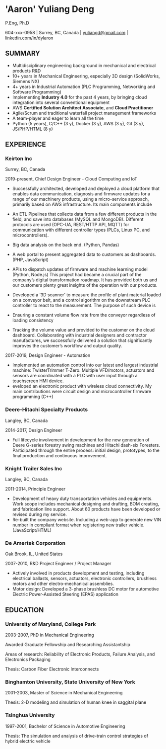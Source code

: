 # 'Aaron' Yuliang Deng
P.Eng, Ph.D

604-xxx-0958 | Surrey, BC, Canada | yuliangd@gmail.com | [linkedin.com/in/dylaron](https://linkedin.com/in/dylaron)
## SUMMARY
- Multidisciplinary engineering background in mechanical and electrical products R&D
- 10+ years in Mechanical Engineering, especially 3D design (SolidWorks, Siemens NX)
- 4+ years in Industrial Automation (PLC Programming, Networking and Software Programming)
- Implementing **Industry 4.0** for the past 4 years, by bringing cloud integration into several conventional equipment
- AWS **Certified Solution Architect Associate**, and **Cloud Practitioner**
- Agile/Scrum and traditional waterfall project management frameworks
- A team-player and eager to learn all the time
- Python (5 years), C/C++ (3 y), Docker (3 y), AWS (3 y), Git (3 y), JS/PHP/HTML (8 y)

## EXPERIENCE
### Keirton Inc
Surrey, BC, Canada

2019-present, Chief Design Engineer - Cloud Computing and IoT
- Successfully architected, developed and deployed a cloud platform that enables data
communication, diagnosis and firmware updates for a range of our machinery products, using a
micro-service approach, primarily based on AWS infrastructure. Its main components include
- An ETL Pipelines that collects data from a few different products in the field, and save into
databases (MySQL and MongoDB). Different protocols are used (OPC-UA, REST/HTTP API,
MQTT) for communication with different controller types (PLCs, Linux PC, and
microcontrollers).
- Big data analysis on the back end. (Python, Pandas)
- A web portal to present aggregated data to customers as dashboards. (PHP, JavaScript)
- APIs to dispatch updates of firmware and machine learning model (Python, Node.js)
This project had became a crucial part of the company’s digital transformation roadmap. It has
provided both us and our customers plenty great insights of the operation with our products.

- Developed a ‘3D scanner’ to measure the profile of plant material loaded on a conveyor belt, and a
control algorithm on the downstream PLC controller to react to the measurement. The purpose of
such device is
- Ensuring a constant volume flow rate from the conveyor regardless of loading consistency
- Tracking the volume value and provided to the customer on the cloud dashboard.
Collaborating with industrial designers and contractor manufactures, we successfully delivered a
solution that significantly improves the customer’s workflow and output quality.

2017-2019, Design Engineer - Automation
- Implemented an automation control into our latest and largest industrial machine: TwisterTrimmer
T-Zero. Multiple VFD/motors, actuators and sensors are coordinated with a PLC with user input
through a touchscreen HMI device.
- eveloped an electronic product with wireless cloud connectivity. My main contributions were
circuit design and microcontroller firmware programming (C++)

### Deere-Hitachi Specialty Products
Langley, BC, Canada

2014-2017, Design Engineer

- Full lifecycle involvement in development for the new generation of Deere G-series forestry swing
machines and Hitachi dash-six Foresters. Participated through the entire process: initial design,
prototypes, to the final production and continuous improvement.

### Knight Trailer Sales Inc
Langley, BC, Canada

2011-2014, Principle Engineer

- Development of heavy duty transportation vehicles and equipments. Work scope includes
mechanical designing and drafting, BOM creating, and fabrication line support. About 60 products
have been developed or revised during my service.
- Re-built the company website. Including a web-app to generate new VIN number in compliant format when registering new trailer vehicle. (JavaScript/HTML)


### De Amertek Corporation
Oak Brook, IL, United States

2007-2010, R&D Project Engineer / Project Manager

- Actively involved in products development and testing, including electrical ballasts, sensors,
actuators, electronic controllers, brushless motors and other electro-mechanical assemblies.
- Motor design: Developed a 3-phase brushless DC motor for automotive Electric Power-Assisted
Steering (EPAS) application


<div style="page-break-after: always"></div>

## EDUCATION

### University of Maryland, College Park
2003-2007, PhD in Mechanical Engineering

Awarded Graduate Fellowship and Researching Assistantship

Areas of research: Reliability of Electronic Products, Failure Analysis, and Electronics Packaging

Thesis: Carbon Fiber Electronic Interconnects

### Binghamton University, State University of New York
2001-2003, Master of Science in Mechanical Engineering

Thesis: 2-D modeling and simulation of human knee in saggital plane

### Tsinghua University
1997-2001, Bachelor of Science in Automotive Engineering

Thesis: The simulation and analysis of drive-train control strategies of hybrid electric vehicle
